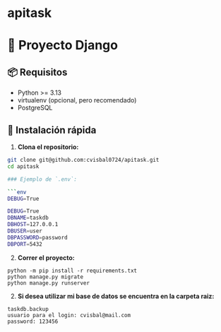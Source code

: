 # apitask
# 🐍 Proyecto Django


## 📦 Requisitos

- Python >= 3.13
- virtualenv (opcional, pero recomendado)
- PostgreSQL

## 🚀 Instalación rápida

1. **Clona el repositorio:**

```bash
git clone git@github.com:cvisbal0724/apitask.git
cd apitask

### Ejemplo de `.env`:

```env
DEBUG=True

DEBUG=True
DBNAME=taskdb
DBHOST=127.0.0.1
DBUSER=user
DBPASSWORD=password
DBPORT=5432

```

2. **Correr el proyecto:**

```
python -m pip install -r requirements.txt
python manage.py migrate
python manage.py runserver
```

2. **Si desea utilizar mi base de datos se encuentra en la carpeta raiz:**

```
taskdb.backup
usuario para el login: cvisbal@mail.com
password: 123456
```